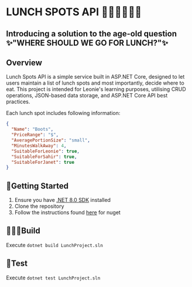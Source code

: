 # LUNCH SPOTS API 🍔🥗🍕🍣🍛🥤
## Introducing a solution to the age-old question <br> ✨"WHERE SHOULD WE GO FOR LUNCH?"✨

## Overview
Lunch Spots API is a simple service built in ASP.NET Core, designed to let users maintain a list of lunch spots and most
importantly, decide where to eat. This project is intended for Leonie's learning purposes, utilising CRUD operations, 
JSON-based data storage, and ASP.NET Core API best practices.

Each lunch spot includes following information:

```json
{
  "Name": "Boots", 
  "PriceRange": "$",
  "AveragePortionSize": "small",
  "MinutesWalkAway": 4,
  "SuitableForLeonie": true,
  "SuitableForSahir": true,
  "SuitableForJanet": true
}
```

## 🏁Getting Started

1. Ensure you have [.NET 8.0 SDK](https://dotnet.microsoft.com/download/dotnet/8.0) installed
2. Clone the repository
3. Follow the instructions found [here](https://awazevr.atlassian.net/wiki/spaces/CP/pages/566395096/Github+Nuget+Source) for nuget

## 👷🏼‍♀️Build

Execute `dotnet build LunchProject.sln`

## 🧪Test

Execute `dotnet test LunchProject.sln`

